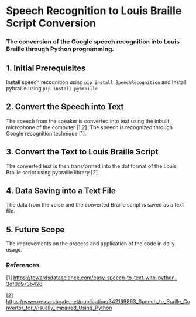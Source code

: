 # Speech Recognition to Louis Braille Script Conversion
### The conversion of the Google speech recognition into Louis Braille through Python programming.

## 1. Initial Prerequisites
Install speech recognition using `pip install SpeechRecognition` and
Install pybraille using `pip install pybraille`

## 2. Convert the Speech into Text
The speech from the speaker is converted into text using the inbuilt microphone of the computer [1,2].
The speech is recognized through Google recognition technique [1].

## 3. Convert the Text to Louis Braille Script
The converted text is then transformed into the dot format of the Louis Braille script using pybraille library [2].

## 4. Data Saving into a Text File
The data from the voice and the converted Braille script is saved as a text file.

## 5. Future Scope
The improvements on the process and application of the code in daily usage.

### References
[1] https://towardsdatascience.com/easy-speech-to-text-with-python-3df0d973b426

[2] https://www.researchgate.net/publication/342169863_Speech_to_Braille_Convertor_for_Visually_Impaired_Using_Python
